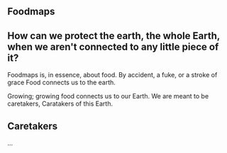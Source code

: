 ## Foodmaps

## How can we protect the earth, the whole Earth, when we aren't connected to any little piece of it?

Foodmaps is, in essence, about food. 
By accident, a fuke, or a stroke of grace
Food connects us to the earth.

Growing; growing food connects us to our Earth.
We are meant to be caretakers,
Caratakers of this Earth.

## Caretakers

... 